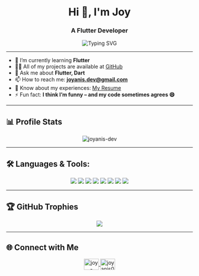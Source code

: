 <h1 align="center">Hi 👋, I'm Joy</h1>
<h3 align="center">A Flutter Developer</h3>

<p align="center">
  <img src="https://readme-typing-svg.herokuapp.com?font=Fira+Code&pause=1000&color=F75C7E&center=true&vCenter=true&width=435&lines=Flutter+Developer;I+Post+Insight;Clean+Code+Lover+💻" alt="Typing SVG" />
</p>

---

- 🌱 I’m currently learning **Flutter**
- 👨‍💻 All of my projects are available at [GitHub](https://github.com/joyanis-dev)
- 💬 Ask me about **Flutter, Dart**
- 📫 How to reach me: **joyanis.dev@gmail.com**
- 📄 Know about my experiences: [My Resume](https://drive.google.com/file/d/1vOIkCWIuZMDo7kfmRGjWqhh3OGWVhoPV/view?usp=drive_link)
- ⚡ Fun fact: **I think I’m funny – and my code sometimes agrees 😄**

---

## 📊 Profile Stats

<p align="center">
  <img src="https://komarev.com/ghpvc/?username=joyanis-dev&label=Profile%20views&color=0e75b6&style=flat" alt="joyanis-dev" />
</p>

---

## 🛠️ Languages & Tools:

<p align="center">
  <img src="https://img.shields.io/badge/Flutter-02569B?style=for-the-badge&logo=flutter&logoColor=white"/>
  <img src="https://img.shields.io/badge/Dart-0175C2?style=for-the-badge&logo=dart&logoColor=white"/>
  <img src="https://img.shields.io/badge/Firebase-FFCA28?style=for-the-badge&logo=firebase&logoColor=black"/>
  <img src="https://img.shields.io/badge/Git-F05032?style=for-the-badge&logo=git&logoColor=white"/>
  <img src="https://img.shields.io/badge/Linux-FCC624?style=for-the-badge&logo=linux&logoColor=black"/>
  <img src="https://img.shields.io/badge/Python-3776AB?style=for-the-badge&logo=python&logoColor=white"/>
  <img src="https://img.shields.io/badge/C++-00599C?style=for-the-badge&logo=c%2B%2B&logoColor=white"/>
  <img src="https://img.shields.io/badge/Arduino-00979D?style=for-the-badge&logo=arduino&logoColor=white"/>
</p>

---

## 🏆 GitHub Trophies

<p align="center">
  <img src="https://github-profile-trophy.vercel.app/?username=joyanis-dev&theme=monokai" />
</p>

---

## 🌐 Connect with Me

<p align="center">
  <a href="https://linkedin.com/in/joy-anis-dev" target="blank">
    <img align="center" src="https://raw.githubusercontent.com/rahuldkjain/github-profile-readme-generator/master/src/images/icons/Social/linked-in-alt.svg" alt="joy-anis-dev" height="30" width="40" />
  </a>
  <a href="https://www.leetcode.com/joyanis00" target="blank">
    <img align="center" src="https://raw.githubusercontent.com/rahuldkjain/github-profile-readme-generator/master/src/images/icons/Social/leet-code.svg" alt="joyanis00" height="30" width="40" />
  </a>
</p>
